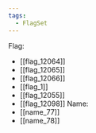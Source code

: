 ```yaml
---
tags:
  - FlagSet
---
```

Flag:
- [[flag_12064]]
- [[flag_12065]]
- [[flag_12066]]
- [[flag_1]]
- [[flag_12055]]
- [[flag_12098]]
Name:
- [[name_77]]
- [[name_78]]
